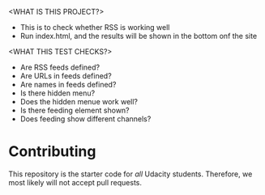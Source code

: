 

<WHAT IS THIS PROJECT?>

- This is to check whether RSS is working well 
- Run index.html, and the results will be shown in the bottom onf the site 

<WHAT THIS TEST CHECKS?>

- Are RSS feeds defined? 
- Are URLs in feeds defined? 
- Are names in feeds defined?
- Is there hidden menu? 
- Does the hidden menue work well? 
- Is there feeding element shown? 
- Does feeding show different channels?


# Contributing

This repository is the starter code for _all_ Udacity students. Therefore, we most likely will not accept pull requests.
